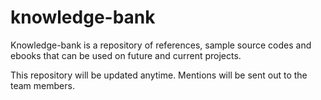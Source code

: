 # knowledge-bank
Knowledge-bank is a repository of references, sample source codes and ebooks that can be used on future and current projects.

This repository will be updated anytime. Mentions will be sent out to the team members.

